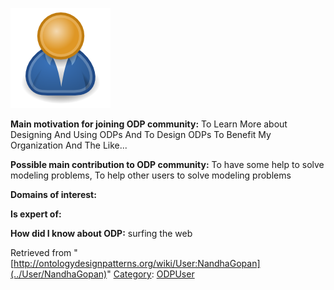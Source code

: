[![Image:ODPUser.png](../images/a/a6/ODPUser.png)](../Image/ODPUser.png "Image:ODPUser.png")




  





__Main motivation for joining ODP community:__ To Learn More about Designing And Using ODPs And To Design ODPs To Benefit My Organization And The Like...


__Possible main contribution to ODP community:__ To have some help to solve modeling problems, To help other users to solve modeling problems


__Domains of interest:__


  



__Is expert of:__


  

__How did I know about ODP:__ surfing the web






Retrieved from "[http://ontologydesignpatterns.org/wiki/User:NandhaGopan](../User/NandhaGopan)"
 [Category](http://ontologydesignpatterns.org/wiki/Special:Categories "Special:Categories"): [ODPUser](../Category/ODPUser "Category:ODPUser")